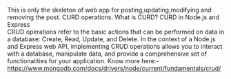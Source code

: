 This is only the skeleton of web app for posting,updating,modifying and removing the post.
CURD operations. What is CURD?
     CURD in Node.js and Express  
     CRUD operations refer to the basic actions that can be performed on data in a database: Create, Read, Update, and Delete. In 
     the context of a Node.js and Express web API, implementing CRUD operations allows you to interact with a database, 
     manipulate data, and provide a comprehensive set of functionalities for your application.
Know more here:- https://www.mongodb.com/docs/drivers/node/current/fundamentals/crud/
  

